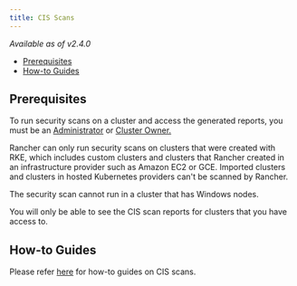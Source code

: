 ```yaml
---
title: CIS Scans
---
```


<head>
  <link rel="canonical" href="https://ranchermanager.docs.rancher.com/pages-for-subheaders/cis-scans"/>
</head>

_Available as of v2.4.0_

- [Prerequisites](#prerequisites)
- [How-to Guides](#how-to-guides)

## Prerequisites

To run security scans on a cluster and access the generated reports, you must be an [Administrator](../../../how-to-guides/advanced-user-guides/authentication-permissions-and-global-configuration/manage-role-based-access-control-rbac/global-permissions.md) or [Cluster Owner.](../../../how-to-guides/advanced-user-guides/authentication-permissions-and-global-configuration/manage-role-based-access-control-rbac/cluster-and-project-roles.md)

Rancher can only run security scans on clusters that were created with RKE, which includes custom clusters and clusters that Rancher created in an infrastructure provider such as Amazon EC2 or GCE. Imported clusters and clusters in hosted Kubernetes providers can't be scanned by Rancher.

The security scan cannot run in a cluster that has Windows nodes.

You will only be able to see the CIS scan reports for clusters that you have access to.

## How-to Guides

Please refer [here](../../../how-to-guides/advanced-user-guides/cis-scan-guides/cis-scan-guides.md) for how-to guides on CIS scans.